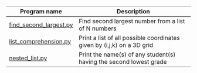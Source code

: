
| Program name  | Description |
| ------------- | ------------- |
| [find_second_largest.py](/find_second_largest.py)   | Find second largest number from a list of N numbers |
| [list_comprehension.py](/list_comprehension.py)   | Print a list of all possible coordinates given by (i,j,k) on a 3D grid  |
| [nested_list.py](/nested_list.py)   | Print the name(s) of any student(s) having the second lowest grade |

